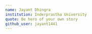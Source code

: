 ```yaml
---
name: Jayant Dhingra
institution: Inderprastha University
quote: Be hero of your own story
github_user: jayant1441
---
```

